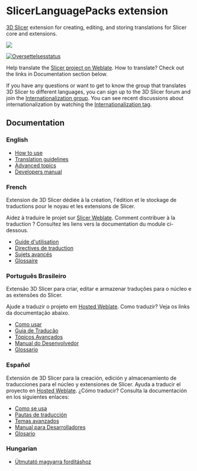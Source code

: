 # SlicerLanguagePacks extension

[3D Slicer](https://www.slicer.org) extension for creating, editing, and storing translations for Slicer core and extensions.

![](Docs/ExampleTranslations.png)

<a href="https://hosted.weblate.org/engage/3d-slicer/">
<img src="https://hosted.weblate.org/widgets/3d-slicer/-/horizontal-auto.svg" alt="Oversettelsesstatus" />
</a>

Help translate the [Slicer project on Weblate](https://hosted.weblate.org/engage/3d-slicer/). How to translate? Check out the links in Documentation section below.

If you have any questions or want to get to know the group that translates 3D Slicer to different languages, you can sign up to the 3D Slicer forum and join the [Internationalization group](https://discourse.slicer.org/g/internationalization). You can see recent discussions about internationalization by watching the [Internationalization tag](https://discourse.slicer.org/tag/internationalization).

## Documentation

### English

  - [How to use](HowToUse.md)
  - [Translation guidelines](TranslationGuidelines.md)
  - [Advanced topics](AdvancedUse.md)
  - [Developers manual](DevelopersManual.md)

### French

Extension de 3D Slicer dédiée à la création, l'édition et le stockage de traductions pour le noyau et les extensions de Slicer.

Aidez à traduire le projet sur [Slicer Weblate](https://hosted.weblate.org/engage/3d-slicer/). Comment contribuer à la traduction ? Consultez les liens vers la documentation du module ci-dessous.

  - [Guide d'utilisation](HowToUse_fr.md)
  - [Directives de traduction](TranslationGuidelines_fr.md)
  - [Sujets avancés](AdvancedUse_fr.md)
  - [Glossaire](Glossary_fr.md)


### Português Brasileiro

Extensão 3D Slicer para criar, editar e armazenar traduções para o núcleo e as extensões do Slicer.

Ajude a traduzir o projeto em [Hosted Weblate](https://hosted.weblate.org/engage/3d-slicer/). Como traduzir? Veja os links da documentação abaixo.

  - [Como usar](HowToUse_pt-br.md)
  - [Guia de Tradução](TranslationGuidelines_pt-br.md)
  - [Tópicos Avançados](AdvancedUse_pt-br.md)
  - [Manual do Desenvolvedor](DevelopersManual_pt-br.md)
  - [Glossario](Glossary_pt-br.md)

  ### Español

  Extensión de 3D Slicer para la creación, edición y almacenamiento de traducciones para el núcleo y extensiones de Slicer.
Ayuda a traducir el proyecto en [Hosted Weblate](https://hosted.weblate.org/engage/3d-slicer/). ¿Cómo traducir? Consulta la documentación en los siguientes enlaces:

  - [Como se usa](HowToUse_es_419.md)
  - [Pautas de traducción](TranslationGuidelines-esp.md)
  - [Temas avanzados](AdvancedUse_esp.md)
  - [Manual para Desarrolladores](DevelopersManual_esp.md)
  - [Glosario](Glossary_es.md)

### Hungarian

- [Útmutató magyarra fordításhoz](TranslationGuidelines_hu.md)
